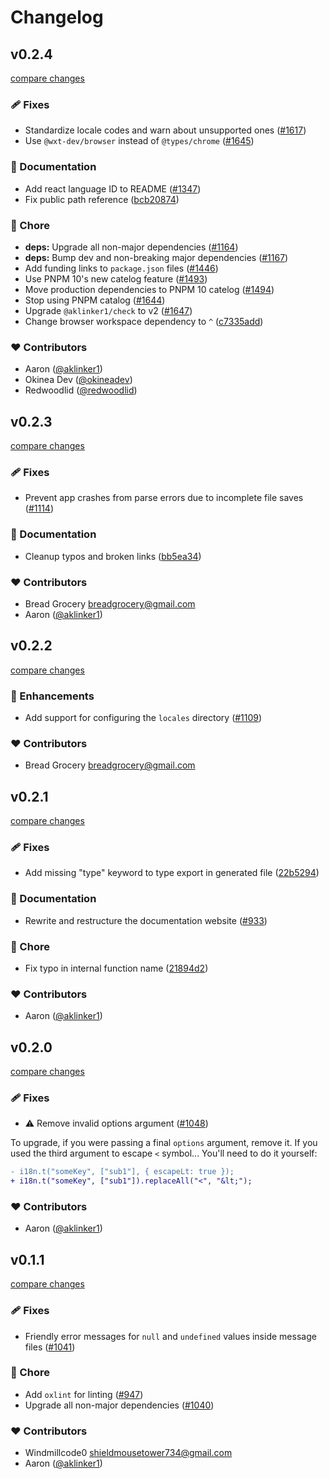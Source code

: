 # Changelog

## v0.2.4

[compare changes](https://github.com/wxt-dev/wxt/compare/i18n-v0.2.3...i18n-v0.2.4)

### 🩹 Fixes

- Standardize locale codes and warn about unsupported ones ([#1617](https://github.com/wxt-dev/wxt/pull/1617))
- Use `@wxt-dev/browser` instead of `@types/chrome` ([#1645](https://github.com/wxt-dev/wxt/pull/1645))

### 📖 Documentation

- Add react language ID to README ([#1347](https://github.com/wxt-dev/wxt/pull/1347))
- Fix public path reference ([bcb20874](https://github.com/wxt-dev/wxt/commit/bcb20874))

### 🏡 Chore

- **deps:** Upgrade all non-major dependencies ([#1164](https://github.com/wxt-dev/wxt/pull/1164))
- **deps:** Bump dev and non-breaking major dependencies ([#1167](https://github.com/wxt-dev/wxt/pull/1167))
- Add funding links to `package.json` files ([#1446](https://github.com/wxt-dev/wxt/pull/1446))
- Use PNPM 10's new catelog feature ([#1493](https://github.com/wxt-dev/wxt/pull/1493))
- Move production dependencies to PNPM 10 catelog ([#1494](https://github.com/wxt-dev/wxt/pull/1494))
- Stop using PNPM catalog ([#1644](https://github.com/wxt-dev/wxt/pull/1644))
- Upgrade `@aklinker1/check` to v2 ([#1647](https://github.com/wxt-dev/wxt/pull/1647))
- Change browser workspace dependency to `^` ([c7335add](https://github.com/wxt-dev/wxt/commit/c7335add))

### ❤️ Contributors

- Aaron ([@aklinker1](https://github.com/aklinker1))
- Okinea Dev ([@okineadev](https://github.com/okineadev))
- Redwoodlid ([@redwoodlid](https://github.com/redwoodlid))

## v0.2.3

[compare changes](https://github.com/wxt-dev/wxt/compare/i18n-v0.2.2...i18n-v0.2.3)

### 🩹 Fixes

- Prevent app crashes from parse errors due to incomplete file saves ([#1114](https://github.com/wxt-dev/wxt/pull/1114))

### 📖 Documentation

- Cleanup typos and broken links ([bb5ea34](https://github.com/wxt-dev/wxt/commit/bb5ea34))

### ❤️ Contributors

- Bread Grocery <breadgrocery@gmail.com>
- Aaron ([@aklinker1](http://github.com/aklinker1))

## v0.2.2

[compare changes](https://github.com/wxt-dev/wxt/compare/i18n-v0.2.1...i18n-v0.2.2)

### 🚀 Enhancements

- Add support for configuring the `locales` directory ([#1109](https://github.com/wxt-dev/wxt/pull/1109))

### ❤️ Contributors

- Bread Grocery <breadgrocery@gmail.com>

## v0.2.1

[compare changes](https://github.com/wxt-dev/wxt/compare/i18n-v0.2.0...i18n-v0.2.1)

### 🩹 Fixes

- Add missing "type" keyword to type export in generated file ([22b5294](https://github.com/wxt-dev/wxt/commit/22b5294))

### 📖 Documentation

- Rewrite and restructure the documentation website ([#933](https://github.com/wxt-dev/wxt/pull/933))

### 🏡 Chore

- Fix typo in internal function name ([21894d2](https://github.com/wxt-dev/wxt/commit/21894d2))

### ❤️ Contributors

- Aaron ([@aklinker1](http://github.com/aklinker1))

## v0.2.0

[compare changes](https://github.com/wxt-dev/wxt/compare/i18n-v0.1.1...i18n-v0.2.0)

### 🩹 Fixes

- ⚠️  Remove invalid options argument ([#1048](https://github.com/wxt-dev/wxt/pull/1048))

To upgrade, if you were passing a final `options` argument, remove it. If you used the third argument to escape `<` symbol... You'll need to do it yourself:

```diff
- i18n.t("someKey", ["sub1"], { escapeLt: true });
+ i18n.t("someKey", ["sub1"]).replaceAll("<", "&lt;");
```

### ❤️ Contributors

- Aaron ([@aklinker1](http://github.com/aklinker1))

## v0.1.1

[compare changes](https://github.com/wxt-dev/wxt/compare/i18n-v0.1.0...i18n-v0.1.1)

### 🩹 Fixes

- Friendly error messages for `null` and `undefined` values inside message files ([#1041](https://github.com/wxt-dev/wxt/pull/1041))

### 🏡 Chore

- Add  `oxlint` for linting ([#947](https://github.com/wxt-dev/wxt/pull/947))
- Upgrade all non-major dependencies ([#1040](https://github.com/wxt-dev/wxt/pull/1040))

### ❤️ Contributors

- Windmillcode0 <shieldmousetower734@gmail.com>
- Aaron ([@aklinker1](http://github.com/aklinker1))